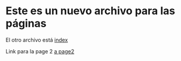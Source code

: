 # Este es un nuevo archivo para las páginas

El otro archivo está [index](ChuchoMontesinos/New-Repository/blob/main/README.md)

Link para la page 2 <a href="pag2.md"> a page2 </a>
